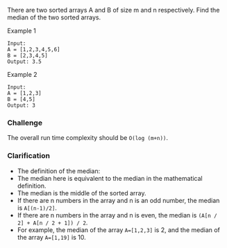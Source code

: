 There are two sorted arrays A and B of size m and n respectively. Find the median of the two sorted arrays.

Example 1
```
Input:
A = [1,2,3,4,5,6]
B = [2,3,4,5]
Output: 3.5
```
Example 2
```
Input:
A = [1,2,3]
B = [4,5]
Output: 3
```
### Challenge
The overall run time complexity should be `O(log (m+n))`.

### Clarification
- The definition of the median:
- The median here is equivalent to the median in the mathematical definition.
- The median is the middle of the sorted array.
- If there are n numbers in the array and n is an odd number, the median is `A[(n-1)/2]`.
- If there are n numbers in the array and n is even, the median is `(A[n / 2] + A[n / 2 + 1]) / 2`.
- For example, the median of the array `A=[1,2,3]` is 2, and the median of the array `A=[1,19]` is 10.